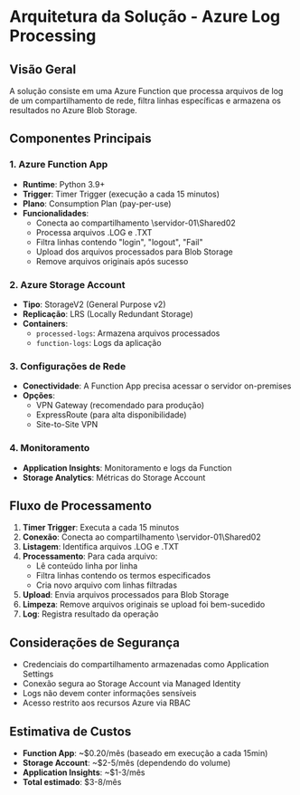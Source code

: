 # Arquitetura da Solução - Azure Log Processing

## Visão Geral
A solução consiste em uma Azure Function que processa arquivos de log de um compartilhamento de rede, filtra linhas específicas e armazena os resultados no Azure Blob Storage.

## Componentes Principais

### 1. Azure Function App
- **Runtime**: Python 3.9+
- **Trigger**: Timer Trigger (execução a cada 15 minutos)
- **Plano**: Consumption Plan (pay-per-use)
- **Funcionalidades**:
  - Conecta ao compartilhamento \\servidor-01\Shared02
  - Processa arquivos .LOG e .TXT
  - Filtra linhas contendo "login", "logout", "Fail"
  - Upload dos arquivos processados para Blob Storage
  - Remove arquivos originais após sucesso

### 2. Azure Storage Account
- **Tipo**: StorageV2 (General Purpose v2)
- **Replicação**: LRS (Locally Redundant Storage)
- **Containers**:
  - `processed-logs`: Armazena arquivos processados
  - `function-logs`: Logs da aplicação

### 3. Configurações de Rede
- **Conectividade**: A Function App precisa acessar o servidor on-premises
- **Opções**:
  - VPN Gateway (recomendado para produção)
  - ExpressRoute (para alta disponibilidade)
  - Site-to-Site VPN

### 4. Monitoramento
- **Application Insights**: Monitoramento e logs da Function
- **Storage Analytics**: Métricas do Storage Account

## Fluxo de Processamento

1. **Timer Trigger**: Executa a cada 15 minutos
2. **Conexão**: Conecta ao compartilhamento \\servidor-01\Shared02
3. **Listagem**: Identifica arquivos .LOG e .TXT
4. **Processamento**: Para cada arquivo:
   - Lê conteúdo linha por linha
   - Filtra linhas contendo os termos especificados
   - Cria novo arquivo com linhas filtradas
5. **Upload**: Envia arquivos processados para Blob Storage
6. **Limpeza**: Remove arquivos originais se upload foi bem-sucedido
7. **Log**: Registra resultado da operação

## Considerações de Segurança

- Credenciais do compartilhamento armazenadas como Application Settings
- Conexão segura ao Storage Account via Managed Identity
- Logs não devem conter informações sensíveis
- Acesso restrito aos recursos Azure via RBAC

## Estimativa de Custos

- **Function App**: ~$0.20/mês (baseado em execução a cada 15min)
- **Storage Account**: ~$2-5/mês (dependendo do volume)
- **Application Insights**: ~$1-3/mês
- **Total estimado**: $3-8/mês


